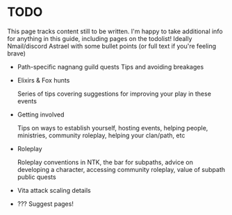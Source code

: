 # TODO

This page tracks content still to be written.
I'm happy to take additional info for anything in this guide, including pages on the todolist!
Ideally Nmail/discord Astrael with some bullet points (or full text if you're feeling brave)

- Path-specific nagnang guild quests
   Tips and avoiding breakages

- Elixirs & Fox hunts

  Series of tips covering suggestions for improving your play in these events

- Getting involved

  Tips on ways to establish yourself, hosting events, helping people, ministries, community roleplay, helping your clan/path, etc

- Roleplay

  Roleplay conventions in NTK, the bar for subpaths, advice on developing a character, accessing community roleplay, value of subpath public quests

- Vita attack scaling details

- ??? Suggest pages!
